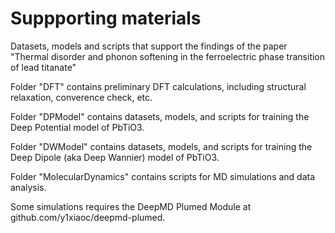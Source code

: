 # Suppporting materials

Datasets, models and scripts that support the findings of the paper "Thermal disorder and phonon softening in the ferroelectric phase transition of lead titanate" 

Folder "DFT" contains preliminary DFT calculations, including structural relaxation, converence check, etc.

Folder "DPModel" contains datasets, models, and scripts for training the Deep Potential model of PbTiO3. 

Folder "DWModel" contains datasets, models, and scripts for training the Deep Dipole (aka Deep Wannier) model of PbTiO3. 

Folder "MolecularDynamics" contains scripts for MD simulations and data analysis. 

Some simulations requires the DeepMD Plumed Module at github.com/y1xiaoc/deepmd-plumed.

